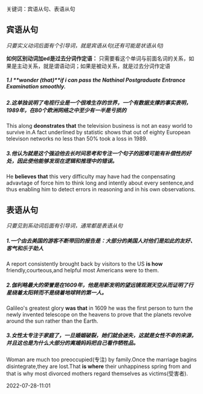 关键词：宾语从句、表语从句


## 宾语从句
*只要实义动词后面有个引导词，就是宾语从句(还有可能是状语从句)*

**如何区别动词加ed是过去分词作定语：**
只需要看这个单词与前面名词的关系，如果是主动关系，就是谓语动词；如果是被动关系，就是过去分词作定语


##### 1.I **wonder (that)**if i can pass the Nathinal Postgraduate Entrance Examination smoothly.

##### 2.这单独说明了电视行业是一个很难生存的世界，一个有数据支撑的事实表明，1989年，在80个欧洲网络之中至少有一半是亏损的
This along **deonstrates that** the television business is not an easy world to survive in.A fact underlined by statistic shows that out of eighty European televison networks no less than 50% took a loss in 1989.
##### 3.他认为就是这个强迫他去长时间思考和专注一个句子的困难可能有补偿性的好处，因此使他能够发现在逻辑和推理中的错误。
He **believes that** this very difficulty may have had the conpensating advavtage of force him to think long and intently about every sentence,and thus enabling him to detect errors in reasoning and in his own observations.


## 表语从句
*只要见到系动词后面有引导词，通常都是表语从句*

##### 1.一个由去美国的游客不断带回的报告是：大部分的美国人对他们是如此的友好、客气和乐于助人

A report consistently brought back by visitors to the US **is how** friendly,courteous,and helpful most Americans were to them.

##### 2.伽利略最大的荣誉是在1609年，他是用新发明的望远镜观测天空从而证明了行星绕着太阳转而不是绕着地球转的第一人。

Galileo's greatest glory **was that** in 1609 he was the first person to turn the newly invented telescope on the heavens to prove that the planets revolve around the sun rather than the Earth.

##### 3.女性太专注于家庭了，一旦婚姻破裂，她们就会迷失，这就是女性不幸的来源，并且这也是为什么大部分的离婚妈妈把自己看作牺牲品。

Woman are much too preoccupied(专注) by family.Once the marriage bagins disintegrate,they are lost.That **is where** their unhappiness spring from and that is why most divorced mothers regard themselves as victims(受害者).


2022-07-28-11:01
